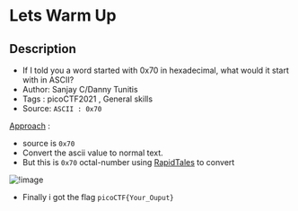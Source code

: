 # Lets Warm Up

## Description
- If I told you a word started with 0x70 in hexadecimal, what would it start with in ASCII?
- Author: Sanjay C/Danny Tunitis
- Tags  : picoCTF2021 , General skills
- Source: `ASCII : 0x70`

<ins>Approach</ins> :
- source is `0x70`
- Convert the ascii value to normal text.
- But this is `0x70` octal-number using [RapidTales](https://www.rapidtables.com/convert/number/hex-to-ascii.html) to convert

![!image](https://cybercrack.net/wp-content/uploads/2019/10/asciitable.png)

- Finally i got the flag `picoCTF{Your_Ouput}`
